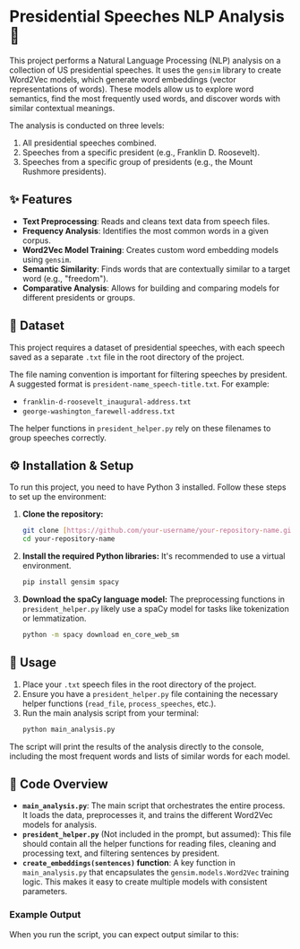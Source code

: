 # Presidential Speeches NLP Analysis 📜

This project performs a Natural Language Processing (NLP) analysis on a collection of US presidential speeches. It uses the `gensim` library to create Word2Vec models, which generate word embeddings (vector representations of words). These models allow us to explore word semantics, find the most frequently used words, and discover words with similar contextual meanings.

The analysis is conducted on three levels:
1.  All presidential speeches combined.
2.  Speeches from a specific president (e.g., Franklin D. Roosevelt).
3.  Speeches from a specific group of presidents (e.g., the Mount Rushmore presidents).



## ✨ Features

-   **Text Preprocessing**: Reads and cleans text data from speech files.
-   **Frequency Analysis**: Identifies the most common words in a given corpus.
-   **Word2Vec Model Training**: Creates custom word embedding models using `gensim`.
-   **Semantic Similarity**: Finds words that are contextually similar to a target word (e.g., "freedom").
-   **Comparative Analysis**: Allows for building and comparing models for different presidents or groups.

## 💾 Dataset

This project requires a dataset of presidential speeches, with each speech saved as a separate `.txt` file in the root directory of the project.

The file naming convention is important for filtering speeches by president. A suggested format is `president-name_speech-title.txt`. For example:
-   `franklin-d-roosevelt_inaugural-address.txt`
-   `george-washington_farewell-address.txt`

The helper functions in `president_helper.py` rely on these filenames to group speeches correctly.

## ⚙️ Installation & Setup

To run this project, you need to have Python 3 installed. Follow these steps to set up the environment:

1.  **Clone the repository:**
    ```bash
    git clone [https://github.com/your-username/your-repository-name.git](https://github.com/your-username/your-repository-name.git)
    cd your-repository-name
    ```

2.  **Install the required Python libraries:**
    It's recommended to use a virtual environment.
    ```bash
    pip install gensim spacy
    ```

3.  **Download the spaCy language model:**
    The preprocessing functions in `president_helper.py` likely use a spaCy model for tasks like tokenization or lemmatization.
    ```bash
    python -m spacy download en_core_web_sm
    ```

## 🚀 Usage

1.  Place your `.txt` speech files in the root directory of the project.
2.  Ensure you have a `president_helper.py` file containing the necessary helper functions (`read_file`, `process_speeches`, etc.).
3.  Run the main analysis script from your terminal:
    ```bash
    python main_analysis.py
    ```

The script will print the results of the analysis directly to the console, including the most frequent words and lists of similar words for each model.

## 📄 Code Overview

-   **`main_analysis.py`**: The main script that orchestrates the entire process. It loads the data, preprocesses it, and trains the different Word2Vec models for analysis.
-   **`president_helper.py`** (Not included in the prompt, but assumed): This file should contain all the helper functions for reading files, cleaning and processing text, and filtering sentences by president.
-   **`create_embeddings(sentences)` function**: A key function in `main_analysis.py` that encapsulates the `gensim.models.Word2Vec` training logic. This makes it easy to create multiple models with consistent parameters.

### Example Output

When you run the script, you can expect output similar to this:
